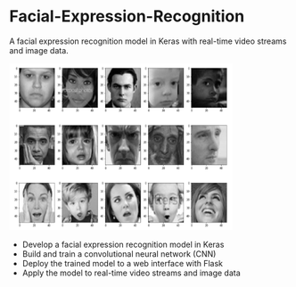 # Facial-Expression-Recognition
A facial expression recognition model in Keras with real-time video streams and image data.

<img src="templates/sample.png" width="400" height="300">

  * Develop a facial expression recognition model in Keras
  * Build and train a convolutional neural network (CNN)
  * Deploy the trained model to a web interface with Flask
  * Apply the model to real-time video streams and image data
  

